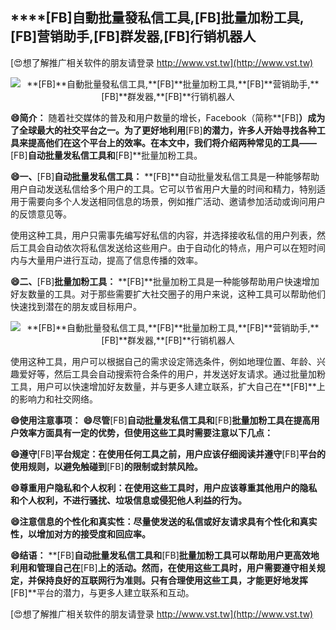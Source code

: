 ## ****[FB]**自動批量發私信工具,**[FB]**批量加粉工具,**[FB]**营销助手,**[FB]**群发器,**[FB]**行销机器人**

[😍想了解推广相关软件的朋友请登录 http://www.vst.tw](http://www.vst.tw)

 <center><img src="https://vst.tw/MP4/tuiguang/png/8.png" alt="**[FB]**自動批量發私信工具,**[FB]**批量加粉工具,**[FB]**营销助手,**[FB]**群发器,**[FB]**行销机器人"></center>

**😄简介：**
随着社交媒体的普及和用户数量的增长，Facebook（简称**[FB]**）成为了全球最大的社交平台之一。为了更好地利用**[FB]**的潜力，许多人开始寻找各种工具来提高他们在这个平台上的效率。在本文中，我们将介绍两种常见的工具——**[FB]**自动批量发私信工具和**[FB]**批量加粉工具。

**😄一、**[FB]**自动批量发私信工具：**
**[FB]**自动批量发私信工具是一种能够帮助用户自动发送私信给多个用户的工具。它可以节省用户大量的时间和精力，特别适用于需要向多个人发送相同信息的场景，例如推广活动、邀请参加活动或询问用户的反馈意见等。

使用这种工具，用户只需事先编写好私信的内容，并选择接收私信的用户列表，然后工具会自动依次将私信发送给这些用户。由于自动化的特点，用户可以在短时间内与大量用户进行互动，提高了信息传播的效率。

**😄二、**[FB]**批量加粉工具：**
**[FB]**批量加粉工具是一种能够帮助用户快速增加好友数量的工具。对于那些需要扩大社交圈子的用户来说，这种工具可以帮助他们快速找到潜在的朋友或目标用户。

 <center><img src="https://vst.tw/MP4/tuiguang/png/2.png" alt="**[FB]**自動批量發私信工具,**[FB]**批量加粉工具,**[FB]**营销助手,**[FB]**群发器,**[FB]**行销机器人"></center>

使用这种工具，用户可以根据自己的需求设定筛选条件，例如地理位置、年龄、兴趣爱好等，然后工具会自动搜索符合条件的用户，并发送好友请求。通过批量加粉工具，用户可以快速增加好友数量，并与更多人建立联系，扩大自己在**[FB]**上的影响力和社交网络。

**😄使用注意事项：**
**😄尽管**[FB]**自动批量发私信工具和**[FB]**批量加粉工具在提高用户效率方面具有一定的优势，但使用这些工具时需要注意以下几点：**

**😄遵守**[FB]**平台规定：在使用任何工具之前，用户应该仔细阅读并遵守**[FB]**平台的使用规则，以避免触碰到**[FB]**的限制或封禁风险。**

**😄尊重用户隐私和个人权利：在使用这些工具时，用户应该尊重其他用户的隐私和个人权利，不进行骚扰、垃圾信息或侵犯他人利益的行为。**

**😄注意信息的个性化和真实性：尽量使发送的私信或好友请求具有个性化和真实性，以增加对方的接受度和回应率。**

**😄结语：**
**[FB]**自动批量发私信工具和**[FB]**批量加粉工具可以帮助用户更高效地利用和管理自己在**[FB]**上的活动。然而，在使用这些工具时，用户需要遵守相关规定，并保持良好的互联网行为准则。只有合理使用这些工具，才能更好地发挥**[FB]**平台的潜力，与更多人建立联系和互动。

[😍想了解推广相关软件的朋友请登录 http://www.vst.tw](http://www.vst.tw)



